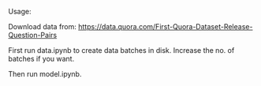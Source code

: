 Usage:

Download data from: https://data.quora.com/First-Quora-Dataset-Release-Question-Pairs

First run data.ipynb to create data batches in disk. Increase the no. of batches if you want.


Then run model.ipynb.
